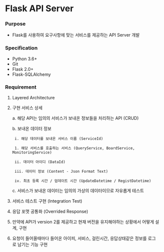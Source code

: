 # Flask API Server

### Purpose
- Flask를 사용하여 요구사항에 맞는 서비스를 제공하는 API Server 개발

### Specification
- Python 3.6+
- Git
- Flask 2.0+
- Flask-SQLAlchemy

### Requirement
1. Layered Architecture


2. 구현 서비스 상세
    
    a. 해당 API는 임의의 서비스가 보내온 정보들을 처리하는 API (CRUD)
    
    b. 보내온 데이터 정보
        
        i. 해당 데이터를 보내온 서비스 이름 (ServiceId)
        
        1. 해당 서비스를 호출하는 서비스 (QueryService, BoardService, MonitoringService)
        
        ii. 데이터 아이디 (DataId)
        
        iii. 데이터 정보 (Content - Json Format Text)
        
        iv. 최초 등록 시간 / 업데이트 시간 (UpdateDatetime / RegistDatetime)
    
    c. 서비스가 보내온 데이터는 임의의 가상의 데이터이므로 자유롭게 테스트

3. 서비스 테스트 구현 (Integration Test)

4. 응답 포맷 공통화 (Overrided Response)

5. 만약에 API가 version 2를 제공하고 현재 버전을 유지해야하는 상황에서 어떻게 설계, 구현 
6. 요청이 들어올때마다 들어온 아이피, 서비스, 걸린시간, 응답상태같은 정보를 로그로 남기는 기능 구현


